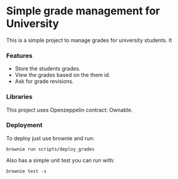 # Simple grade management for University

This is a simple project to manage grades for university students. It

### Features

- Store the students grades.
- View the grades based on the them id.
- Ask for grade revisions.

### Libraries

This project uses Openzeppelin contract: Ownable.


### Deployment

To deploy just use brownie and run:

`brownie run scripts/deploy_grades`

Also has a simple unit test you can run with:

`brownie test -s`
